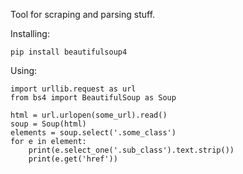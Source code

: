 Tool for scraping and parsing stuff.

Installing:    

    pip install beautifulsoup4

Using:

    import urllib.request as url
    from bs4 import BeautifulSoup as Soup

    html = url.urlopen(some_url).read()
    soup = Soup(html)
    elements = soup.select('.some_class')
    for e in element:
        print(e.select_one('.sub_class').text.strip())
        print(e.get('href'))